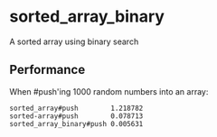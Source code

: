 sorted_array_binary
===================

A sorted array using binary search

## Performance

When #push'ing 1000 random numbers into an array:
```
sorted_array#push        1.218782
sorted-array#push        0.078713
sorted_array_binary#push 0.005631
```
